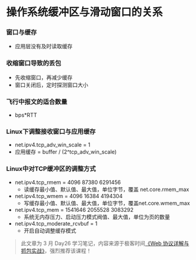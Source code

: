 # 操作系统缓冲区与滑动窗口的关系

### 窗口与缓存

* 应用层没有及时读取缓存

### 收缩窗口导致的丢包

* 先收缩窗口，再减少缓存
* 窗口关闭后，定时探测窗口大小

### 飞行中报文的适合数量

* bps*RTT

### Linux下调整接收窗口与应用缓存

* net.ipv4.tcp_adv_win_scale = 1
* 应用缓存 = buffer / (2^tcp_adv_win_scale)

### Linux中对TCP缓冲区的调整方式

* net.ipv4.tcp_rmem = 4096 87380 6291456
  - 读缓存最小值、默认值、最大值，单位字节，覆盖 net.core.rmem_max
* net.ipv4.tcp_wmem = 4096 16384 4194304
  - 写缓存最小值、默认值、最大值，单位字节，覆盖net.core.wmem_max
* net.ipv4.tcp_mem = 1541646 2055528 3083292
  - 系统无内存压力、启动压力模式阀值、最大值，单位为页的数量
* net.ipv4.tcp_moderate_rcvbuf = 1
  - 开启自动调整缓存模式

> 此文章为 3 月 Day26 学习笔记，内容来源于极客时间[《Web 协议详解与抓包实战》](http://gk.link/a/11UWp)，强烈推荐该课程！
